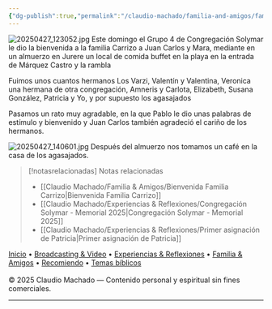 ```yaml
---
{"dg-publish":true,"permalink":"/claudio-machado/familia-and-amigos/familia-carrizo-bienvenida-al-centro-4/","title":"Familia Carrizo Bienvenida al centro 4","tags":["Amigos"]}
---
```


![20250427_123052.jpg](/img/user/07%20-%20Personal/Im%C3%A1genes/20250427_123052.jpg)
Este domingo el Grupo 4 de Congregación Solymar le dio la bienvenida a la familia Carrizo a Juan Carlos y Mara, mediante en un almuerzo en Jurere un local de comida buffet en la playa en la entrada de Márquez Castro y la rambla 

Fuimos unos cuantos hermanos 
Los Varzi, Valentín y Valentina, Veronica una hermana de otra congregación, Amneris y Carlota, Elizabeth, Susana González, Patricia y Yo, y por supuesto los agasajados 

Pasamos un rato muy agradable, en la que Pablo le dio unas palabras de estímulo y bienvenido y Juan Carlos también agradeció el cariño de los hermanos.

![20250427_140601.jpg](/img/user/07%20-%20Personal/Im%C3%A1genes/20250427_140601.jpg)
Después del almuerzo nos tomamos un café en la casa de los agasajados.


> [!notasrelacionadas] Notas relacionadas
> - [[Claudio Machado/Familia & Amigos/Bienvenida Familia Carrizo\|Bienvenida Familia Carrizo]]
> - [[Claudio Machado/Experiencias & Reflexiones/Congregación Solymar - Memorial 2025\|Congregación Solymar - Memorial 2025]]
> - [[Claudio Machado/Experiencias & Reflexiones/Primer asignación de Patricia\|Primer asignación de Patricia]]

<div class="pie-simple">
  <a href="https://mis-apuntes-psi.vercel.app/">Inicio</a> •
  <a href="https://mis-apuntes-psi.vercel.app/claudio-machado/brodcasting-and-videos/principial-brodcasting-and-video/">Broadcasting & Video</a> •
  <a href="https://mis-apuntes-psi.vercel.app/claudio-machado/experiencias-and-reflexiones/experiencias-and-reflexiones/">Experiencias & Reflexiones</a> •
  <a href="https://mis-apuntes-psi.vercel.app/claudio-machado/familia-and-amigos/familia-and-amigos/">Familia & Amigos</a> •
  <a href="https://mis-apuntes-psi.vercel.app/claudio-machado/recomendaciones/recomiendo/">Recomiendo</a> •
  <a href="https://mis-apuntes-psi.vercel.app/claudio-machado/temas-biblicos/temas-biblicos/">Temas bíblicos</a>
  <br><br>
  <span class="legal">© 2025 Claudio Machado — Contenido personal y espiritual sin fines comerciales.</span>
</div>

---

